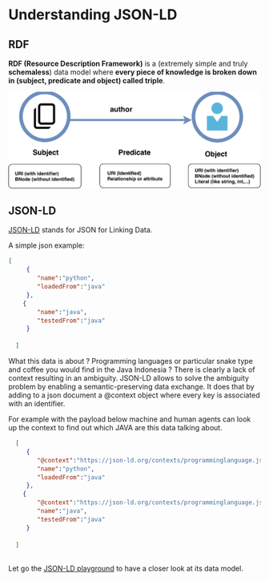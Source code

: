# Understanding JSON-LD

## RDF

**RDF (Resource Description Framework)** is a (extremely simple and truly **schemaless**) data model where **every piece of knowledge is broken down in (subject, predicate and object) called triple**.

![ds](./assets/triple.png)



## JSON-LD

[JSON-LD](https://json-ld.org/) stands for JSON for Linking Data.

A simple json example:

```json
[
  	 {
  		"name":"python",
  		"loadedFrom":"java"
  	 },
  	{
  		"name":"java",
  		"testedFrom":"java"
  	 }

  ]
```

What this data is about ? Programming languages or particular snake type and coffee you would find in the Java Indonesia ?
There is clearly a lack of context resulting in an ambiguity. JSON-LD allows to solve the ambiguity problem by enabling a semantic-preserving data exchange.
It does that by adding to a json document a @context object where every key is associated with an identifier.

For example with the payload below machine and human agents can look up the context to find out which JAVA are this data talking about.

```json
  [
  	 {
  	    "@context":"https://json-ld.org/contexts/programminglanguage.jsonld",
  		"name":"python",
  		"loadedFrom":"java"
  	 },
  	{
  	    "@context":"https://json-ld.org/contexts/programminglanguage.jsonld",
  		"name":"java",
  		"testedFrom":"java"
  	 }

  ] 
  
```

Let go the [JSON-LD playground](https://json-ld.org/playground/) to have a closer look at its data model.
